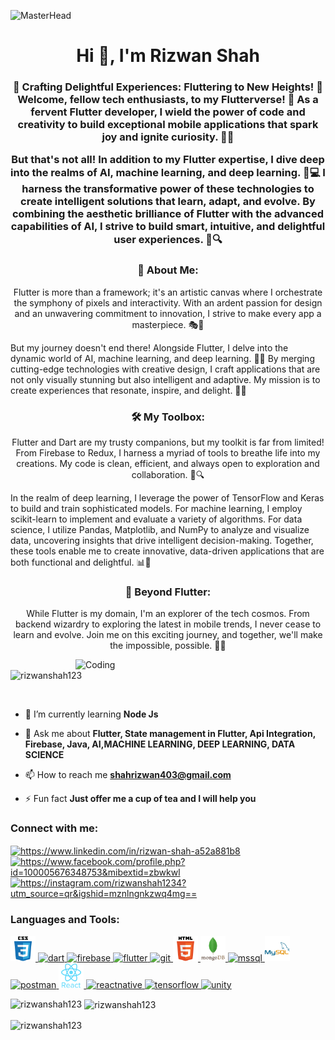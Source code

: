 ![MasterHead](https://1.bp.blogspot.com/-7A4WynwLsMw/XbBpCXG8fHI/AAAAAAAAMt4/uOa1bpLskYgrwGbllhSu2SDj_Mig8SXJQCLcBGAsYHQ/s1600/2000_600px.gif)
<h1 align="center">Hi 👋, I'm Rizwan Shah</h1>
<h3 align="center">🚀 Crafting Delightful Experiences: Fluttering to New Heights! 🎉 Welcome, fellow tech enthusiasts, to my Flutterverse! 🌌 As a fervent Flutter developer, I wield the power of code and creativity to build exceptional mobile applications that spark joy and ignite curiosity. 🚀💡

But that's not all! In addition to my Flutter expertise, I dive deep into the realms of AI, machine learning, and deep learning. 🤖💻 I harness the transformative power of these technologies to create intelligent solutions that learn, adapt, and evolve. By combining the aesthetic brilliance of Flutter with the advanced capabilities of AI, I strive to build smart, intuitive, and delightful user experiences. 🌟🔍
</h3>
<h3 align="center">🎨 About Me:</h3>
<p align="center">Flutter is more than a framework; it's an artistic canvas where I orchestrate the symphony of pixels and interactivity. With an ardent passion for design and an unwavering commitment to innovation, I strive to make every app a masterpiece. 🎭🎨

But my journey doesn't end there! Alongside Flutter, I delve into the dynamic world of AI, machine learning, and deep learning. 🤖💡 By merging cutting-edge technologies with creative design, I craft applications that are not only visually stunning but also intelligent and adaptive. My mission is to create experiences that resonate, inspire, and delight. 🌟🚀</p>
<h3 align="center">🛠️ My Toolbox:</h3>
<p align="center">Flutter and Dart are my trusty companions, but my toolkit is far from limited! From Firebase to Redux, I harness a myriad of tools to breathe life into my creations. My code is clean, efficient, and always open to exploration and collaboration. 🔧🔍

In the realm of deep learning, I leverage the power of TensorFlow and Keras to build and train sophisticated models. For machine learning, I employ scikit-learn to implement and evaluate a variety of algorithms. For data science, I utilize Pandas, Matplotlib, and NumPy to analyze and visualize data, uncovering insights that drive intelligent decision-making. Together, these tools enable me to create innovative, data-driven applications that are both functional and delightful. 📊🤖</p>
<h3 align="center">🌟 Beyond Flutter:</h3>
<p align="center">While Flutter is my domain, I'm an explorer of the tech cosmos. From backend wizardry to exploring the latest in mobile trends, I never cease to learn and evolve. Join me on this exciting journey, and together, we'll make the impossible, possible. 🌠🚀</p>
<img align="right" alt="Coding" width="400" src="https://i.pinimg.com/564x/a7/6b/64/a76b6404c6296b32ed0a85dcf334d188.jpg">
<p align="left"> <img src="https://komarev.com/ghpvc/?username=rizwanshah123&label=Profile%20views&color=0e75b6&style=flat" alt="rizwanshah123" /> </p>
<p align="left"> <a href="https://twitter.com/" target="blank"><img src="https://img.shields.io/twitter/follow/?logo=twitter&style=for-the-badge" alt="" /></a> </p>

- 🌱 I’m currently learning **Node Js**

- 💬 Ask me about **Flutter, State management in Flutter, Api Integration, Firebase, Java, AI,MACHINE LEARNING, DEEP LEARNING, DATA SCIENCE**

- 📫 How to reach me **shahrizwan403@gmail.com**

- ⚡ Fun fact **Just offer me a cup of tea and I will help you**

<h3 align="left">Connect with me:</h3>
<p align="left">
<a href="https://linkedin.com/in/https://www.linkedin.com/in/rizwan-shah-a52a881b8" target="blank"><img align="center" src="https://raw.githubusercontent.com/rahuldkjain/github-profile-readme-generator/master/src/images/icons/Social/linked-in-alt.svg" alt="https://www.linkedin.com/in/rizwan-shah-a52a881b8" height="30" width="40" /></a>
<a href="https://fb.com/https://www.facebook.com/profile.php?id=100005676348753&mibextid=zbwkwl" target="blank"><img align="center" src="https://raw.githubusercontent.com/rahuldkjain/github-profile-readme-generator/master/src/images/icons/Social/facebook.svg" alt="https://www.facebook.com/profile.php?id=100005676348753&mibextid=zbwkwl" height="30" width="40" /></a>
<a href="https://instagram.com/https://instagram.com/rizwanshah1234?utm_source=qr&igshid=mznlngnkzwq4mg==" target="blank"><img align="center" src="https://raw.githubusercontent.com/rahuldkjain/github-profile-readme-generator/master/src/images/icons/Social/instagram.svg" alt="https://instagram.com/rizwanshah1234?utm_source=qr&igshid=mznlngnkzwq4mg==" height="30" width="40" /></a>
</p>

<h3 align="left">Languages and Tools:</h3>
<p align="left"> <a href="https://www.w3schools.com/css/" target="_blank" rel="noreferrer"> <img src="https://raw.githubusercontent.com/devicons/devicon/master/icons/css3/css3-original-wordmark.svg" alt="css3" width="40" height="40"/> </a> <a href="https://dart.dev" target="_blank" rel="noreferrer"> <img src="https://www.vectorlogo.zone/logos/dartlang/dartlang-icon.svg" alt="dart" width="40" height="40"/> </a> <a href="https://firebase.google.com/" target="_blank" rel="noreferrer"> <img src="https://www.vectorlogo.zone/logos/firebase/firebase-icon.svg" alt="firebase" width="40" height="40"/> </a> <a href="https://flutter.dev" target="_blank" rel="noreferrer"> <img src="https://www.vectorlogo.zone/logos/flutterio/flutterio-icon.svg" alt="flutter" width="40" height="40"/> </a> <a href="https://git-scm.com/" target="_blank" rel="noreferrer"> <img src="https://www.vectorlogo.zone/logos/git-scm/git-scm-icon.svg" alt="git" width="40" height="40"/> </a> <a href="https://www.w3.org/html/" target="_blank" rel="noreferrer"> <img src="https://raw.githubusercontent.com/devicons/devicon/master/icons/html5/html5-original-wordmark.svg" alt="html5" width="40" height="40"/> </a> <a href="https://www.mongodb.com/" target="_blank" rel="noreferrer"> <img src="https://raw.githubusercontent.com/devicons/devicon/master/icons/mongodb/mongodb-original-wordmark.svg" alt="mongodb" width="40" height="40"/> </a> <a href="https://www.microsoft.com/en-us/sql-server" target="_blank" rel="noreferrer"> <img src="https://www.svgrepo.com/show/303229/microsoft-sql-server-logo.svg" alt="mssql" width="40" height="40"/> </a> <a href="https://www.mysql.com/" target="_blank" rel="noreferrer"> <img src="https://raw.githubusercontent.com/devicons/devicon/master/icons/mysql/mysql-original-wordmark.svg" alt="mysql" width="40" height="40"/> </a> <a href="https://postman.com" target="_blank" rel="noreferrer"> <img src="https://www.vectorlogo.zone/logos/getpostman/getpostman-icon.svg" alt="postman" width="40" height="40"/> </a> <a href="https://reactjs.org/" target="_blank" rel="noreferrer"> <img src="https://raw.githubusercontent.com/devicons/devicon/master/icons/react/react-original-wordmark.svg" alt="react" width="40" height="40"/> </a> <a href="https://reactnative.dev/" target="_blank" rel="noreferrer"> <img src="https://reactnative.dev/img/header_logo.svg" alt="reactnative" width="40" height="40"/> </a> <a href="https://www.tensorflow.org" target="_blank" rel="noreferrer"> <img src="https://www.vectorlogo.zone/logos/tensorflow/tensorflow-icon.svg" alt="tensorflow" width="40" height="40"/> </a> <a href="https://unity.com/" target="_blank" rel="noreferrer"> <img src="https://www.vectorlogo.zone/logos/unity3d/unity3d-icon.svg" alt="unity" width="40" height="40"/> </a> </p>

<p><img align="left" src="https://github-readme-stats.vercel.app/api/top-langs?username=rizwanshah123&show_icons=true&locale=en&layout=compact" alt="rizwanshah123" /></p>

<p>&nbsp;<img align="center" src="https://github-readme-stats.vercel.app/api?username=rizwanshah123&show_icons=true&locale=en" alt="rizwanshah123" /></p>

<p><img align="center" src="https://github-readme-streak-stats.herokuapp.com/?user=rizwanshah123&" alt="rizwanshah123" /></p>

